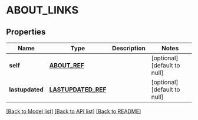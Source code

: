 # ABOUT_LINKS

## Properties
Name | Type | Description | Notes
------------ | ------------- | ------------- | -------------
**self** | [**ABOUT_REF**](AboutRef.md) |  | [optional] [default to null]
**lastupdated** | [**LASTUPDATED_REF**](LastupdatedRef.md) |  | [optional] [default to null]

[[Back to Model list]](../README.md#documentation-for-models) [[Back to API list]](../README.md#documentation-for-api-endpoints) [[Back to README]](../README.md)


